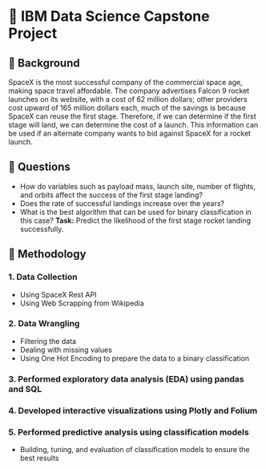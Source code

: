 # :rocket: IBM Data Science Capstone Project
## :page_facing_up: Background
SpaceX is the most successful company of the commercial space 
age, making space travel affordable. The company advertises Falcon 
9 rocket launches on its website, with a cost of 62 million dollars; 
other providers cost upward of 165 million dollars each, much of the 
savings is because SpaceX can reuse the first stage. Therefore, if we 
can determine if the first stage will land, we can determine the cost 
of a launch. This information can be used if an alternate company wants 
to bid against SpaceX for a rocket launch.
## :page_facing_up: Questions
- How do variables such as payload mass, launch site, number of 
flights, and orbits affect the success of the first stage landing? 
- Does the rate of successful landings increase over the years? 
- What is the best algorithm that can be used for binary classification 
in this case?
**Task:** Predict the likelihood of the first stage rocket landing successfully.
## :page_facing_up: Methodology
  ### 1. Data Collection
  - Using SpaceX Rest API
  - Using Web Scrapping from Wikipedia
  ### 2. Data Wrangling
  - Filtering the data
  - Dealing with missing values
  - Using One Hot Encoding to prepare the data to a binary classification
  ### 3. Performed exploratory data analysis (EDA) using pandas and SQL
  ### 4. Developed interactive visualizations using Plotly and Folium
  ### 5. Performed predictive analysis using classification models
  - Building, tuning, and evaluation of classification models to ensure the best
  results
